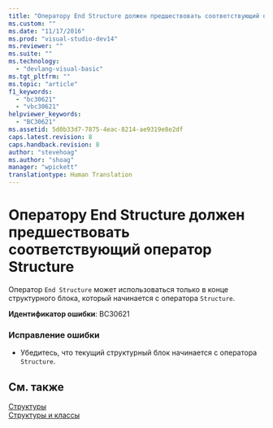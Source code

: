 ```yaml
---
title: "Оператору End Structure должен предшествовать соответствующий оператор Structure | Microsoft Docs"
ms.custom: ""
ms.date: "11/17/2016"
ms.prod: "visual-studio-dev14"
ms.reviewer: ""
ms.suite: ""
ms.technology: 
  - "devlang-visual-basic"
ms.tgt_pltfrm: ""
ms.topic: "article"
f1_keywords: 
  - "bc30621"
  - "vbc30621"
helpviewer_keywords: 
  - "BC30621"
ms.assetid: 5d0b33d7-7875-4eac-8214-ae9319e8e2df
caps.latest.revision: 8
caps.handback.revision: 8
author: "stevehoag"
ms.author: "shoag"
manager: "wpickett"
translationtype: Human Translation
---
```

# Оператору End Structure должен предшествовать соответствующий оператор Structure
Оператор `End Structure` может использоваться только в конце структурного блока, который начинается с оператора `Structure`.  
  
 **Идентификатор ошибки**: BC30621  
  
### Исправление ошибки  
  
-   Убедитесь, что текущий структурный блок начинается с оператора `Structure`.  
  
## См. также  
 [Структуры](../../visual-basic/programming-guide/language-features/data-types/structures.md)   
 [Структуры и классы](../../visual-basic/programming-guide/language-features/data-types/structures-and-classes.md)